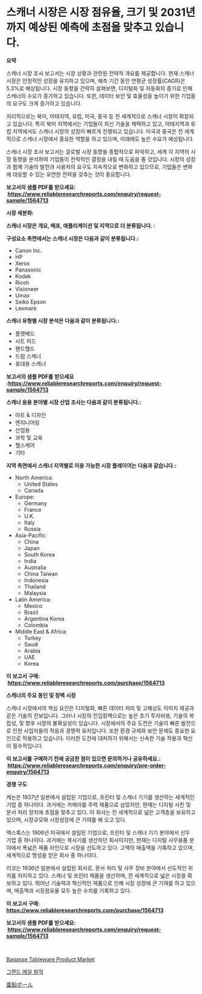 <p><h1>스캐너 시장은 시장 점유율, 크기 및 2031년까지 예상된 예측에 초점을 맞추고 있습니다.</h1></p><p><strong>요약</strong></p>
<p><p>스캐너 시장 조사 보고서는 시장 상황과 관련된 전략적 개요를 제공합니다. 현재 스캐너 시장은 안정적인 성장을 유지하고 있으며, 예측 기간 동안 연평균 성장률(CAGR)은 5.3%로 예상됩니다. 시장 동향을 간략히 살펴보면, 디지털화 및 자동화의 증가로 인해 스캐너의 수요가 증가하고 있습니다. 또한, 데이터 보안 및 효율성을 높이기 위한 기업들의 요구도 크게 증가하고 있습니다.</p><p>지리적으로는 북미, 아태지역, 유럽, 미국, 중국 등 전 세계적으로 스캐너 시장이 확장되고 있습니다. 특히 북미 지역에서는 기업들이 최신 기술을 채택하고 있고, 아태지역과 유럽 지역에서도 스캐너 시장의 성장이 빠르게 진행되고 있습니다. 미국과 중국은 전 세계적으로 스캐너 시장에서 중요한 역할을 하고 있으며, 미래에도 높은 수요가 예상됩니다.</p><p>스캐너 시장 조사 보고서는 글로벌 시장 동향을 종합적으로 파악하고, 세계 각 지역의 시장 동향을 분석하여 기업들이 전략적인 결정을 내릴 때 도움을 줄 것입니다. 시장의 성장과 함께 기술의 발전과 사용자의 요구도 지속적으로 변화하고 있으므로, 기업들은 변화에 대응할 수 있는 유연한 전략을 갖추는 것이 중요합니다.</p></p>
<p><strong>보고서의 샘플 PDF를 받으세요: &nbsp;<a href="https://www.reliableresearchreports.com/enquiry/request-sample/1564713">https://www.reliableresearchreports.com/enquiry/request-sample/1564713</a></strong></p>
<p><strong>시장 세분화:</strong></p>
<p><strong> 스캐너 시장은 개요, 배포, 애플리케이션 및 지역으로 더 분류됩니다. :</strong></p>
<p><strong>구성요소 측면에서는 스캐너 시장은 다음과 같이 분류됩니다.:</strong></p>
<p><ul><li>Canon Inc.</li><li>HP</li><li>Xerox</li><li>Panasonic</li><li>Kodak</li><li>Ricoh</li><li>Visioneer</li><li>Umax</li><li>Seiko Epson</li><li>Lexmark</li></ul></p>
<p><strong> 스캐너 유형별 시장 분석은 다음과 같이 분류됩니다.:</strong></p>
<p><ul><li>플랫베드</li><li>시트 피드</li><li>핸드헬드</li><li>드럼 스캐너</li><li>휴대용 스캐너</li></ul></p>
<p><strong>보고서의 샘플 PDF를 받으세요 :<a href="https://www.reliableresearchreports.com/enquiry/request-sample/1564713">https://www.reliableresearchreports.com/enquiry/request-sample/1564713</a></strong></p>
<p><strong> 스캐너 응용 분야별 시장 산업 조사는 다음과 같이 분류됩니다.:</strong></p>
<p><ul><li>아트 & 디자인</li><li>엔지니어링</li><li>산업용</li><li>과학 및 교육</li><li>헬스케어</li><li>기타</li></ul></p>
<p><strong>지역 측면에서 스캐너 지역별로 이용 가능한 시장 플레이어는 다음과 같습니다.:</strong></p>
<p><ul>
    <li>
        North America:
        <ul>
            <li>United States</li>
            <li>Canada</li>
        </ul>
    </li>
    <li>
        Europe:
        <ul>
            <li>Germany</li>
            <li>France</li>
            <li>U.K.</li>
            <li>Italy</li>
            <li>Russia</li>
        </ul>
    </li>
    <li>
        Asia-Pacific:
        <ul>
            <li>China</li>
            <li>Japan</li>
            <li>South Korea</li>
            <li>India</li>
            <li>Australia</li>
            <li>China Taiwan</li>
            <li>Indonesia</li>
            <li>Thailand</li>
            <li>Malaysia</li>
        </ul>
    </li>
    <li>
        Latin America:
        <ul>
            <li>Mexico</li>
            <li>Brazil</li>
            <li>Argentina Korea</li>
            <li>Colombia</li>
        </ul>
    </li>
    <li>
        Middle East & Africa:
        <ul>
            <li>Turkey</li>
            <li>Saudi</li>
            <li>Arabia</li>
            <li>UAE</li>
            <li>Korea</li>
        </ul>
    </li>
    </ul></p>
<p><strong>이 보고서 구매: &nbsp;<a href="https://www.reliableresearchreports.com/purchase/1564713">https://www.reliableresearchreports.com/purchase/1564713</a></strong></p>
<p><strong>스캐너의 주요 동인 및 장벽 시장</strong></p>
<p><p>스캐너 시장에서의 핵심 요인은 디지털화, 빠른 데이터 처리 및 고해상도 이미지 제공과 같은 기술의 진보입니다. 그러나 시장의 진입장벽으로는 높은 초기 투자비용, 기술의 복잡성, 및 향후 시장의 불확실성이 있습니다. 시장에서의 주요 도전은 기술의 빠른 발전으로 인한 사업자들의 적응과 경쟁력 유지입니다. 또한 환경 규제와 보안 문제도 중요한 요인으로 작용하고 있습니다. 이러한 도전에 대처하기 위해서는 신속한 기술 적용과 혁신이 필수적입니다.</p></p>
<p><strong>이 보고서를 구매하기 전에 궁금한 점이 있으면 문의하거나 공유하세요.: &nbsp;<a href="https://www.reliableresearchreports.com/enquiry/pre-order-enquiry/1564713">https://www.reliableresearchreports.com/enquiry/pre-order-enquiry/1564713</a></strong></p>
<p><strong>경쟁 구도</strong></p>
<p><p>캐논은 1937년 일본에서 설립된 기업으로, 프린터 및 스캐너 기기를 생산하는 세계적인 기업 중 하나이다. 과거에는 카메라를 주력 제품으로 삼았지만, 현재는 디지털 사진 및 문서 처리 장치에 초점을 맞추고 있다. 이 회사는 전 세계적으로 넓은 고객층을 보유하고 있으며, 시장규모와 시장성장에 큰 기여를 해 오고 있다.</p><p>엑스록스는 1906년 미국에서 설립된 기업으로, 프린터 및 스캐너 기기 분야에서 선두 기업 중 하나이다. 과거에는 복사기를 생산하던 회사이지만, 현재는 디지털 사무용품 분야에서 폭넓은 제품 라인으로 시장을 선도하고 있다. 고액의 매출액을 기록하고 있으며, 세계적으로 명성을 얻은 회사 중 하나이다.</p><p>리코는 1936년 일본에서 설립된 회사로, 문서 처리 및 사무 장비 분야에서 선도적인 위치를 차지하고 있다. 스캐너 및 프린터 제품을 생산하며, 전 세계적으로 넓은 시장을 확보하고 있다. 뛰어난 기술력과 혁신적인 제품으로 인해 시장 성장에 큰 기여를 하고 있으며, 매출액과 시장점유율 모두 높은 수치를 기록하고 있다.</p></p>
<p><strong>이 보고서 구매: &nbsp; <a href="https://www.reliableresearchreports.com/purchase/1564713">https://www.reliableresearchreports.com/purchase/1564713</a></strong></p>
<p><strong>보고서의 샘플 PDF를 받으세요: &nbsp;<a href="https://www.reliableresearchreports.com/enquiry/request-sample/1564713">https://www.reliableresearchreports.com/enquiry/request-sample/1564713</a></strong><strong></strong></p>
<p>&nbsp;</p>
<p><p><a href="https://github.com/RickHolmes3/Market-Research-Report-List-4/blob/main/bagasse-tableware-product-market.md">Bagasse Tableware Product Market</a></p><p><a href="https://github.com/vsnao330707/Market-Research-Report-List-1/blob/main/75397745924.md">그랜드 메일 발작</a></p><p><a href="https://github.com/zekaoe592392/Market-Research-Report-List-1/blob/main/95753997226.md">亜鉛ボール</a></p></p>